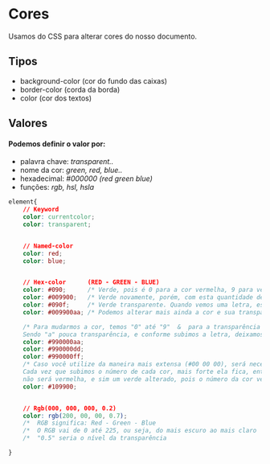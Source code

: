 # Cores
Usamos do CSS para alterar cores do nosso documento.


## Tipos 
* background-color (cor do fundo das caixas)
* border-color (corda da borda)
* color (cor dos textos)

## Valores
#### Podemos definir o valor por: 
- palavra chave: _transparent.._
- nome da cor: _green, red, blue.._ 
- hexadecimal: _#000000  (red green blue)_
- funções: _rgb, hsl, hsla_


```css
element{ 
    // Keyword
    color: currentcolor; 
    color: transparent; 


    // Named-color 
    color: red;
    color: blue; 


    // Hex-color      (RED - GREEN - BLUE)
    color: #090;      /* Verde, pois é 0 para a cor vermelha, 9 para verde e 0 para azul.                      */ 
    color: #009900;   /* Verde novamente, porém, com esta quantidade de números, podemos alterar mais a cor    */ 
    color: #090f;     /* Verde transparente. Quando vemos uma letra, estamos trabalhando com a transparência   */
    color: #009900aa; /* Podemos alterar mais ainda a cor e sua transparência                                  */ 

    /* Para mudarmos a cor, temos "0" até "9"  &  para a transparência (opacidade), temos de "a" até "f"
    Sendo "a" pouca transparência, e conforme subimos a letra, deixamos mais transparente. */ 
    color: #990000aa; 
    color: #990000dd; 
    color: #990000ff; 
    /* Caso você utilize da maneira mais extensa (#00 00 00), será necessário colocar a letra alfabética duas vezes. 
    Cada vez que subimos o número de cada cor, mais forte ela fica, então mesmo haja 10 para o vermelho, a cor final 
    não será vermelha, e sim um verde alterado, pois o número da cor verde está mais forte. */ 
    color: #109900; 


    // Rgb(000, 000, 000, 0.2)              
    color: rgb(200, 00, 00, 0.7); 
    /*  RGB significa: Red - Green - Blue                               */    
    /*  O RGB vai de 0 até 225, ou seja, do mais escuro ao mais claro   */ 
    /*  "0.5" seria o nível da transparência                            */    

}